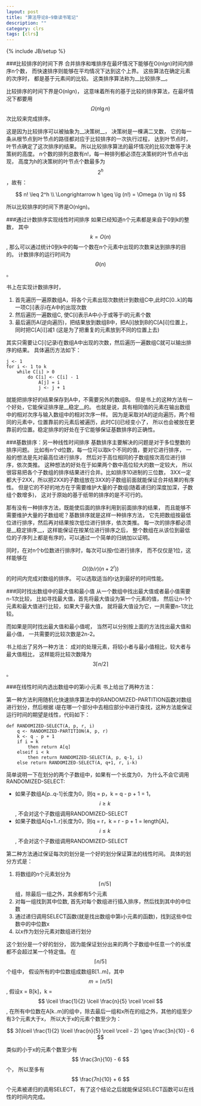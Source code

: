 ```yaml
---
layout: post
title: "算法导论8~9章读书笔记"
description: ""
category: clrs
tags: [clrs]
---
```

<script type="text/javascript" src="http://cdn.mathjax.org/mathjax/latest/MathJax.js?config=TeX-AMS-MML_HTMLorMML"></script>

<!--<script type="text/javascript" src="{{ ASSET_PATH }}/assets/custom/MathJax/MathJax.js?config=TeX-AMS-MML_HTMLorMML"></script>-->
{% include JB/setup %}

###比较排序的时间下界
合并排序和堆排序在最坏情况下能够在O(nlgn)时间内排序n个数，
而快速排序则能够在平均情况下达到这个上界。
这些算法在确定元素的次序时，
都是基于元素间的比较。
这类排序算法称为__比较排序__。

比较排序的时间下界是O(nlgn)，
这意味着所有的基于比较的排序算法，在最坏情况下都要用$$ \Omega (n \lg n) $$
次比较来完成排序。

这是因为比较排序可以被抽象为__决策树__，
决策树是一棵满二叉数，
它的每一条从根节点到叶节点的路径都对应于比较排序的一次执行过程，
达到叶节点时，叶节点确定了这次排序的结果。
所以比较排序算法的最坏情况的比较次数等于决策树的高度。
n个数的排列总数有n!，每一种排列都必须在决策树的叶节点中出现，
高度为h的决策树的叶节点个数最多为$$ 2^h $$，故有：

$$
n! \leq 2^h \\
\Longrightarrow   h \geq \lg (n!) = \Omega (n \lg n)
$$

所以比较排序的时间下界是O(nlgn)。

<!--more-->

###通过计数排序实现线性时间排序
如果已经知道n个元素都是来自于0到k的整数，
其中$$ k = O(n) $$,
那么可以通过统计0到k中的每一个数在n个元素中出现的次数来达到排序的目的。
计数排序的运行时间为 $$ \Theta (n) $$。

书上在实现计数排序时，

1. 首先遍历一遍原数组A，将各个元素出现次数统计到数组C中,此时C[0..k]的每一项C[i]表示i在A中的出现次数
2. 然后遍历一遍数组C, 使C[i]表示A中小于或等于i的元素个数
3. 最后遍历A(逆向遍历)，把结果放到数组B中，把A[i]放到B的C[A[i]]位置上，同时把C[A[i]]减1
(这是为了把重复的元素放到不同的位置上去)

其实只需要让C[i]记录i在数组A中出现的次数，然后遍历一遍数组C就可以输出排序的结果。
具体遍历方法如下：

    j <- 1
    for i <- 1 to k
        while C[i] > 0
            do C[i] <- C[i] - 1 
                A[j] = i
                j <- j + 1

就能把排序好的结果保存到A中，不需要另外的数组B。
但是书上的这种方法有一个好处，它能保证排序是__稳定__的。
也就是说，具有相同值的元素在输出数组中的相对次序与输入数组中的相对次序一样。
因为是采取对A的逆向遍历，两个相同的元素中，位置靠前的元素后被遍历，此时C[i]已经变小了，
所以也会被放在更靠前的位置。稳定排序的好处在于它能够保证基数排序的正确性。

###基数排序：另一种线性时间排序
基数排序主要解决的问题是对于多位整数的排序问题。
比如有n个d位数，每一位可以取k个不同的值，要对它进行排序，
一般的想法是先对最高位进行排序，
然后对于高位相同的子数组按次高位进行排序，依次类推。
这种想法的好处在于如果两个数中高位较大的数一定较大，
所以很容易把各个子数组的排序结果进行合并。比如排序10进制的三位数，
3XX一定都大于2XX，所以把2XX的子数组放在3XX的子数组前面就能保证合并结果的有序性。
但是它的不好的地方在于需要维护大量的子数组(随着递归的深度加深，子数组个数增多)，
这对于原始的基于纸带的排序的是不可行的。

那有没有一种排序方法，既能使后面的排序利用到前面排序的结果，
而且能够不需要维护大量的子数组呢？基数排序就是这样一种排序方法，
它先把数组按最低位进行排序，然后再对结果按次低位进行排序，依次类推。
每一次的排序都必须是__稳定排序__，这样能保证在按某位进行排序之后，
整个数组在从该位到最低位的子序列上都是有序的，可以通过一个简单的归纳加以证明。

同时，在对n个b位数进行排序时，每次可以按r位进行排序，
而不仅仅是1位，这样能够在$$ \Omega ((b/r)(n + 2^r)) $$的时间内完成对数组的排序。
可以选取适当的r达到最好的时间性能。

###同时找出数组中的最大值和最小值
从一个数组中找出最大值或者最小值需要n-1次比较，
比如寻找最大值，首先将最大值设为第一个元素的值，
然后让n-1个元素和最大值进行比较，如果大于最大值，
就将最大值设为它，一共需要n-1次比较。

而如果是同时找出最大值和最小值呢，
当然可以分别按上面的方法找出最大值和最小值，
一共需要的比较次数是2n-2。

书上给出了另外一种方法：
成对的处理元素，将较小者与最小值相比，较大者与最大值相比，
这样能将比较次数降为$$  3 \lceil n/2 \rceil $$。

###在线性时间内选出数组中的第i小元素
书上给出了两种方法：

第一种方法利用随机化快速排序算法中的RANDOMIZED-PARTITION函数对数组进行划分，然后根据
i是在哪一个部分中去相应部分中进行查找，这种方法能保证运行时间的期望是线性，代码如下：

    def RANDOMIZED-SELECT(A, p, r, i)
        q <- RANDOMIZED-PARTITION(A, p, r)
        k <- q - p + 1
        if i = k
            then return A[q]
        elseif i < k
            then return RANDOMIZED-SELECT(A, p, q-1, i)
        else return RANDOMIZED-SELECT(A, q+1, r, i-k)

简单说明一下在划分的两个子数组中，如果有一个长度为0，
为什么不会它调用RANDOMIZED-SELECT:

* 如果子数组A[p..q-1]长度为0，则q = p，k = q - p + 1 = 1，$$ i \geq k $$, 不会对这个子数组调用RANDOMIZED-SELECT
* 如果子数组A[q+1..r]长度为0，则q = r，k = r - p + 1 = length[A]，$$ i \leq k $$, 不会对这个子数组调用RANDOMIZED-SELECT

第二种方法通过保证每次的划分是一个好的划分保证算法的线性时间。
具体的划分方式是：

1. 将数组的n个元素划分为 $$ \lceil n/5 \rceil $$组，除最后一组之外，其余都有5个元素
2. 对每一组找到其中位数, 首先对每个数组进行插入排序，然后找到其中的中位数
3. 通过递归调用SELECT函数(就是找出数组中第i小元素的函数)，找到这些中位数中的中位数x
4. 以x作为划分元素对数组进行划分

这个划分是一个好的划分，
因为能保证划分出来的两个子数组中任意一个的长度都不会超过某一个特定值。
在$$ \lceil n/5 \rceil $$个组中，
假设所有的中位数组成数组B[1..m]，其中 $$ m = \lceil n/5 \rceil $$,
假设x = B[k]，k = $$ \lceil \frac{1}{2} \lceil \frac{n}{5} \rceil \rceil $$,
在所有中位数在A[k..m]的组中，除去最后一组和x所在的组之外，其他的组至少有3个元素大于x，
所以大于x的元素个数至少为：

$$
3(\lceil \frac{1}{2} \lceil \frac{n}{5} \rceil \rceil - 2) \geq \frac{3n}{10} - 6
$$

类似的小于x的元素个数至少有$$ \frac{3n}{10} - 6 $$个，
所以至多有$$ \frac{7n}{10} + 6 $$个元素被递归的调用SELECT，
有了这个结论之后就能保证SELECT函数可以在线性的时间内完成。
